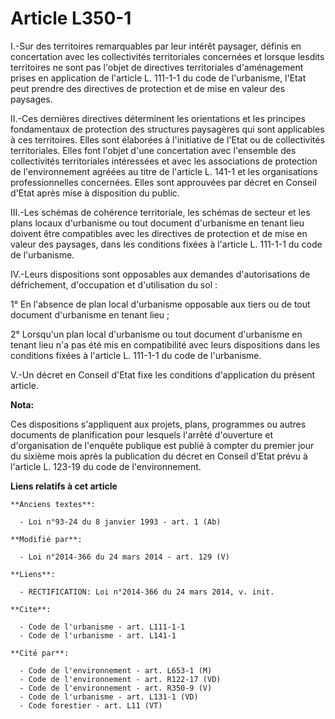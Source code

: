 # Article L350-1

I.-Sur des territoires remarquables par leur intérêt paysager, définis en concertation avec les collectivités territoriales
concernées et lorsque lesdits territoires ne sont pas l'objet de directives territoriales d'aménagement prises en application
de l'article L. 111-1-1 du code de l'urbanisme, l'Etat peut prendre des directives de protection et de mise en valeur des
paysages. 

II.-Ces dernières directives déterminent les orientations et les principes fondamentaux de protection des structures
paysagères qui sont applicables à ces territoires. Elles sont élaborées à l'initiative de l'Etat ou de collectivités
territoriales. Elles font l'objet d'une concertation avec l'ensemble des collectivités territoriales intéressées et avec les
associations de protection de l'environnement agréées au titre de l'article L. 141-1 et les organisations professionnelles
concernées. Elles sont approuvées par décret en Conseil d'Etat après mise à disposition du public. 

III.-Les schémas de cohérence territoriale, les schémas de secteur et les plans locaux d'urbanisme ou tout document
d'urbanisme en tenant lieu doivent être compatibles avec les directives de protection et de mise en valeur des paysages, dans
les conditions fixées à l'article L. 111-1-1 du code de l'urbanisme. 

IV.-Leurs dispositions sont opposables aux demandes d'autorisations de défrichement, d'occupation et d'utilisation du sol : 

1° En l'absence de plan local d'urbanisme opposable aux tiers ou de tout document d'urbanisme en tenant lieu ; 

2° Lorsqu'un plan local d'urbanisme ou tout document d'urbanisme en tenant lieu n'a pas été mis en compatibilité avec leurs
dispositions dans les conditions fixées à l'article L. 111-1-1 du code de l'urbanisme. 

V.-Un décret en Conseil d'Etat fixe les conditions d'application du présent article.

**Nota:**

Ces dispositions s'appliquent aux projets, plans, programmes ou autres documents de planification pour lesquels l'arrêté
d'ouverture et d'organisation de l'enquête publique est publié à compter du premier jour du sixième mois après la publication
du décret en Conseil d'Etat prévu à l'article L. 123-19 du code de l'environnement.

**Liens relatifs à cet article**

	**Anciens textes**:

	  - Loi n°93-24 du 8 janvier 1993 - art. 1 (Ab)

	**Modifié par**:

	  - Loi n°2014-366 du 24 mars 2014 - art. 129 (V)

	**Liens**:

	  - RECTIFICATION: Loi n°2014-366 du 24 mars 2014, v. init.

	**Cite**:

	  - Code de l'urbanisme - art. L111-1-1
	  - Code de l'urbanisme - art. L141-1

	**Cité par**:

	  - Code de l'environnement - art. L653-1 (M)
	  - Code de l'environnement - art. R122-17 (VD)
	  - Code de l'environnement - art. R350-9 (V)
	  - Code de l'urbanisme - art. L131-1 (VD)
	  - Code forestier - art. L11 (VT)
